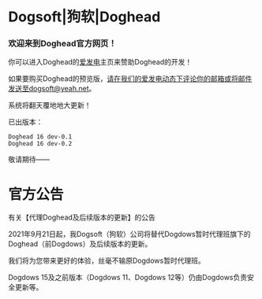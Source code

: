 # Dogsoft|狗软|Doghead
### 欢迎来到Doghead官方网页！

你可以进入Doghead的[爱发电](https://afdian.net/@Doghead)主页来赞助Doghead的开发！

如果要购买Doghead的预览版，请在我们的爱发电动态下评论你的邮箱或将邮件发送至dogsoft@yeah.net。

系统将翻天覆地地大更新！

已出版本：

    Doghead 16 dev-0.1
    Doghead 16 dev-0.2

敬请期待——

# 官方公告

有关【代理Doghead及后续版本的更新】的公告

2021年9月21日起，我Dogsoft（狗软）公司将替代Dogdows暂时代理班旗下的Doghead（前Dogdows）及后续版本的更新。

我们将为您带来更好的体验，丝毫不输原Dogdows暂时代理班。

Dogdows 15及之前版本（Dogdows 11、Dogdows 12等）仍由Dogdows负责安全更新等。

